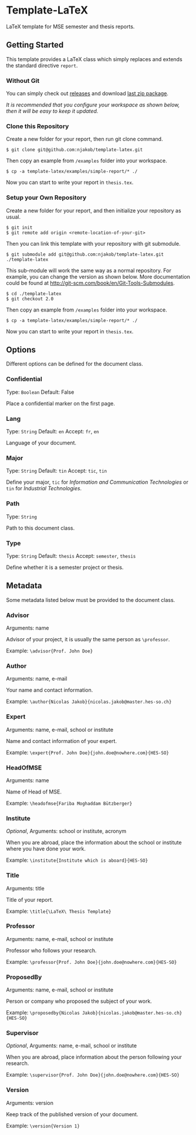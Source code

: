 
# Template-LaTeX

LaTeX template for MSE semester and thesis reports.

## Getting Started

This template provides a LaTeX class which simply replaces and extends the standard directive `report`.

### Without Git

You can simply check out [releases](https://github.com/njakob/template-latex/releases) and download [last zip package](https://github.com/njakob/template-latex/archive/2.0.zip).

*It is recommended that you configure your workspace as shown below, then it will be easy to keep it updated.*

### Clone this Repository

Create a new folder for your report, then run git clone command.

```shell
$ git clone git@github.com:njakob/template-latex.git
```

Then copy an example from `/examples` folder into your workspace.
```shell
$ cp -a template-latex/examples/simple-report/* ./
```

Now you can start to write your report in `thesis.tex`.

### Setup your Own Repository

Create a new folder for your report, and then initialize your repository as usual.

```shell
$ git init
$ git remote add origin <remote-location-of-your-git>
```

Then you can link this template with your repository with git submodule.

```shell
$ git submodule add git@github.com:njakob/template-latex.git ./template-latex
```

This sub-module will work the same way as a normal repository. For example, you can change the version as shown below. More documentation could be found at <http://git-scm.com/book/en/Git-Tools-Submodules>.

```shell
$ cd ./template-latex
$ git checkout 2.0
```

Then copy an example from `/examples` folder into your workspace.
```shell
$ cp -a template-latex/examples/simple-report/* ./
```

Now you can start to write your report in `thesis.tex`.

## Options

Different options can be defined for the document class.

### Confidential

Type: `Boolean` Default: False

Place a confidential marker on the first page.

### Lang

Type: `String` Default: `en`
Accept: `fr`, `en`

Language of your document.

### Major

Type: `String` Default: `tin`
Accept: `tic`, `tin` 

Define your major, `tic` for *Information and Communication Technologies* or `tin` for *Industrial Technologies*.

### Path

Type: `String`

Path to this document class.

### Type

Type: `String` Default: `thesis`
Accept: `semester`, `thesis`

Define whether it is a semester project or thesis.

## Metadata

Some metadata listed below must be provided to the document class.

### Advisor

Arguments: name

Advisor of your project, it is usually the same person as `\professor`.

Example: `\advisor{Prof. John Doe}`

### Author

Arguments: name, e-mail

Your name and contact information.

Example: `\author{Nicolas Jakob}{nicolas.jakob@master.hes-so.ch}`

### Expert

Arguments: name, e-mail, school or institute

Name and contact information of your expert.

Example: `\expert{Prof. John Doe}{john.doe@nowhere.com}{HES-SO}`

### HeadOfMSE

Arguments: name

Name of Head of MSE.

Example: `\headofmse{Fariba Moghaddam Bützberger}`

### Institute

*Optional*,
Arguments: school or institute, acronym

When you are abroad, place the information about the school or institute where you have done your work.

Example: `\institute{Institute which is aboard}{HES-SO}`

### Title

Arguments: title

Title of your report.

Example: `\title{\LaTeX\ Thesis Template}`

### Professor

Arguments: name, e-mail, school or institute

Professor who follows your research.

Example: `\professor{Prof. John Doe}{john.doe@nowhere.com}{HES-SO}`

### ProposedBy

Arguments: name, e-mail, school or institute

Person or company who proposed the subject of your work.

Example: `\proposedby{Nicolas Jakob}{nicolas.jakob@master.hes-so.ch}{HES-SO}`

### Supervisor

*Optional*,
Arguments: name, e-mail, school or institute

When you are abroad, place information about the person following your research.

Example: `\supervisor{Prof. John Doe}{john.doe@nowhere.com}{HES-SO}`

### Version

Arguments: version

Keep track of the published version of your document.

Example: `\version{Version 1}`
